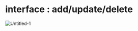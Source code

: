 # interface : add/update/delete 
![Untitled-1](https://user-images.githubusercontent.com/47253124/121966343-60d71a00-cd66-11eb-8e12-f2e4cc3946ac.jpg)
